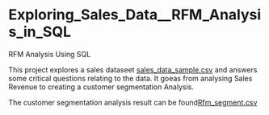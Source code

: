# Exploring_Sales_Data__RFM_Analysis_in_SQL
RFM Analysis Using SQL


This project explores a sales dataseet [sales_data_sample.csv](https://github.com/D-elder/Exploring_Sales_Data__RFM_Analysis_in_SQL/files/11618838/sales_data_sample.csv)  and answers some critical questions relating to the data. It goeas from analysing Sales Revenue to creating a
customer segmentation Analysis.

The customer segmentation analysis result can be found[Rfm_segment.csv](https://github.com/D-elder/Exploring_Sales_Data__RFM_Analysis_in_SQL/files/11618804/Rfm_segment.csv)

